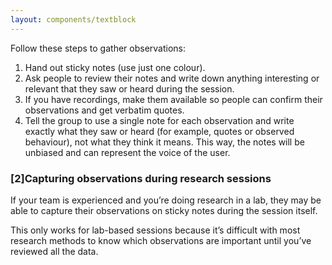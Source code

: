 ```yaml
---
layout: components/textblock
---
```

Follow these steps to gather observations:
1. Hand out sticky notes (use just one colour).
2. Ask people to review their notes and write down anything interesting or relevant that they saw or heard during the session.
3. If you have recordings, make them available so people can confirm their observations and get verbatim quotes.
4. Tell the group to use a single note for each observation and write exactly what they saw or heard (for example, quotes or observed behaviour), not what they think it means. This way, the notes will be unbiased and can represent the voice of the user.

### [2]Capturing observations during research sessions

If your team is experienced and you’re doing research in a lab, they may be able to capture their observations on sticky notes during the session itself.

This only works for lab-based sessions because it’s difficult with most research methods to know which observations are important until you’ve reviewed all the data.
